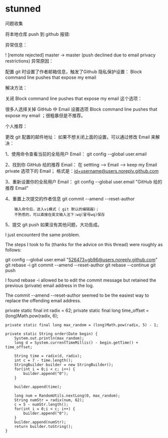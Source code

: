 # stunned
问题收集

将本地仓库 push 到 github 报错:

异常信息：

! [remote rejected] master -> master (push declined due to email privacy restrictions)
异常原因：

配置 git 时设置了作者邮箱信息，触发了Github 隐私保护设置：
Block command line pushes that expose my email

解决方法：

关闭 Block command line pushes that expose my email 这个选项：

很多人选择关掉 GitHub 中 Email 设置选项 Block command line pushes that expose my email ；很粗暴但是不推荐。

个人推荐：

更改 git 配置的邮件地址：
如果不想关闭上面的设置，可以通过修改 Email 来解决：

1、使用命令查看当前的全局用户 Email：
    git config --global user.email

2、找到你 GitHub 给的推荐 Email：
    在 settting --> Email --> keep my Email private 选项下的 Email；
        格式是：id+username@users.noreply.github.com

3、重新设置你的全局用户 Email：
    git config --global user.email "GitHub 给的推荐 Email"

4、重置上次提交的作者信息
    git commit --amend --reset-author

        输入命令后，进入vi模式（ git 默认的编辑器）；
        不熟悉的，可以直接在英文输入法下:wq(冒号wq)保存

5、提交
    git push
如果没有其他问题，大功告成。

I just encounterd the same problem.

The steps I took to fix (thanks for the advice on this thread) were roughly as follows:

git config --global user.email "526473+gb96@users.noreply.github.com"
git rebase -i
git commit --amend --reset-author
git rebase --continue
git push
 

I found rebase -i allowed be to edit the commit message but retained the previous (private) email address in the log.

The commit --amend --reset-author seemed to be the easiest way to replace the offending email address.



private static final int radix = 62;
    private static final long time_offset = (long)Math.pow(radix, 6);

    private static final long max_random = (long)Math.pow(radix, 5) - 1;

    private static String order(Date begin) {
        System.out.println(max_random);
        long d = System.currentTimeMillis() - begin.getTime() + time_offset;

        String time = radix(d, radix);
        int c = 7 - time.length();
        StringBuilder builder = new StringBuilder();
        for(int i = 0;i < c; i++) {
            builder.append("0");
        }

        builder.append(time);

        long num = RandomUtils.nextLong(0, max_random);
        String numStr = radix(num, 62);
        c = 5 - numStr.length();
        for(int i = 0;i < c; i++) {
            builder.append("0");
        }
        builder.append(numStr);
        return builder.toString();
    }
